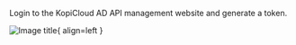 Login to the KopiCloud AD API management website and generate a token.

![Image title](https://help.kopicloud-ad-api.com/assets/docs/generate_jwt_token.png){ align=left }
